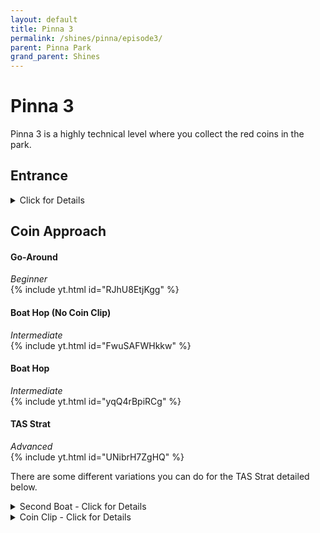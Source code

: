 ```yaml
---
layout: default 
title: Pinna 3
permalink: /shines/pinna/episode3/
parent: Pinna Park
grand_parent: Shines
---
```


# Pinna 3
Pinna 3 is a highly technical level where you collect the red coins in the park.

## Entrance
<details markdown="block">
  <summary markdown="span">
    Click for Details
  </summary>
Entering the park is the same as Pinna 1, 3, 7, and 8.  
{% include yt.html id="YDxrxFj0Jv0" %}  

#### One Slide
-Tap jump, then dive.  
-Instead of performing a rollout, bellyhop (press B) directly after which leads into a waterslide.  
<img src="https://i.imgur.com/iIBtYwU.png">  
To get through the entrance with a single slide requires some maneuvering between obstacles. The image above highlights two main points to avoid bonking off. The easiest way to do this is by first leaving a bit of space between Mario and the wall. After sliding past the forward-facing section of the wall, you can then hold the control stick forward and in toward the wall. Once Mario is sliding against the side you should be able to slide through freely without bonking. Notice that holding in towards the walls also help to avoid bonking on the further ahead wall and noki at the entrance.
</details>  

## Coin Approach  
#### Go-Around
*Beginner*  
{% include yt.html id="RJhU8EtjKgg" %}  

#### Boat Hop (No Coin Clip)  
*Intermediate*  
{% include yt.html id="FwuSAFWHkkw" %}  

#### Boat Hop  
*Intermediate*  
{% include yt.html id="yqQ4rBpiRCg" %}  

#### TAS Strat    
*Advanced*  
{% include yt.html id="UNibrH7ZgHQ" %}  

There are some different variations you can do for the TAS Strat detailed below.  
<details markdown="block">
  <summary markdown="span">
    Second Boat - Click for Details
  </summary>
 Second boat can be dismounted either aggro [(Tip of the Ship)](https://youtu.be/GdkqnhZPNO4?si=bDcWKoa_7qyk8OPw&t=9) or safe [(Side of the Ship)](https://youtu.be/pfE1xT61W8s?si=gbiIOJ99FSVb416D&t=51).
<img src="https://i.imgur.com/A8GzxV7.png" width=500>  
</details>  


<details markdown="block">
  <summary markdown="span">
    Coin Clip - Click for Details
  </summary>  
  Coin Clip (7th coin) is a hard trick that saves around 2 seconds and is largely feel based. The edges of the ramps (the wood) does not have collision, allowing you to clip inside these green grates.  
  <img src="https://i.imgur.com/TH29lxn.png" width=500>  
  Coin Clip can be done on [Left Side](https://youtu.be/GdkqnhZPNO4?si=cDnymqSKw5t_RPgI&t=19) or [Right Side](https://youtu.be/gEY-LOqHxXg?si=is31hPOO3LBYfLNB&t=21) (preference).  
</details>  
